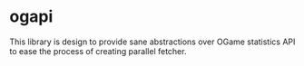 ogapi
=====

This library is design to provide sane abstractions over OGame
statistics API to ease the process of creating parallel fetcher.
